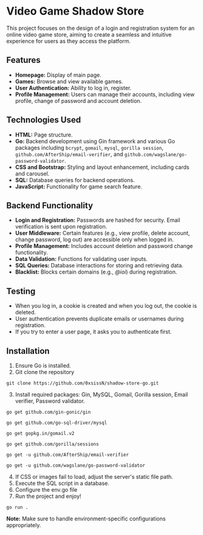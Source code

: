 # Video Game Shadow Store

This project focuses on the design of a login and registration system for an online video game store, aiming to create a seamless and intuitive experience for users as they access the platform.

## Features

- **Homepage:** Display of main page.
- **Games:** Browse and view available games.
- **User Authentication:** Ability to log in, register.
- **Profile Management:** Users can manage their accounts, including view profile, change of password and account deletion.

## Technologies Used

- **HTML:** Page structure.
- **Go:** Backend development using Gin framework and various Go packages including `bcrypt`, `gomail`, `mysql`, `gorilla session`, `github.com/AfterShip/email-verifier`, and `github.com/wagslane/go-password-validator`.
- **CSS and Bootstrap:** Styling and layout enhancement, including cards and carousel.
- **SQL:** Database queries for backend operations.
- **JavaScript:** Functionality for game search feature.

## Backend Functionality

- **Login and Registration:** Passwords are hashed for security. Email verification is sent upon registration.
- **User Middleware:** Certain features (e.g., view profile, delete account, change password, log out) are accessible only when logged in.
- **Profile Management:** Includes account deletion and password change functionality.
- **Data Validation:** Functions for validating user inputs.
- **SQL Queries:** Database interactions for storing and retrieving data.
- **Blacklist:** Blocks certain domains (e.g., *@ioi*) during registration.

## Testing

- When you log in, a cookie is created and when you log out, the cookie is deleted.
- User authentication prevents duplicate emails or usernames during registration.
- If you try to enter a user page, it asks you to authenticate first.

## Installation

1. Ensure Go is installed.
2. Git clone the repository
```
git clone https://github.com/0xsissN/shadow-store-go.git
```
3. Install required packages: Gin, MySQL, Gomail, Gorilla session, Email verifier, Password validator.
```
go get github.com/gin-gonic/gin
```
```
go get github.com/go-sql-driver/mysql
```
```
go get gopkg.in/gomail.v2
```
```
go get github.com/gorilla/sessions
```
```
go get -u github.com/AfterShip/email-verifier
```
```
go get -u github.com/wagslane/go-password-validator
```
4. If CSS or images fail to load, adjust the server's static file path.
5. Execute the SQL script in a database.
6. Configure the env.go file
7. Run the project and enjoy!
```
go run . 
```

**Note:** Make sure to handle environment-specific configurations appropriately.
